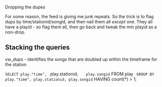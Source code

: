 Dropping the dupes 

For some reason, the feed is giving me junk repeats.   So the trick is to flag dups by time/stationid/songid, and then nail them all _except_ one.  They all have a playid - so flag them all, then go back and tweak the min playid as a non-drop.


## Stacking the queries


vw_dups - identifies the songs that are doubled up within the timeframe for the station

`SELECT play."time",
`    play.stationid,
`    play.songid
`   FROM play
`  GROUP BY play."time", play.stationid, play.songid
` HAVING count(*) > 1;


